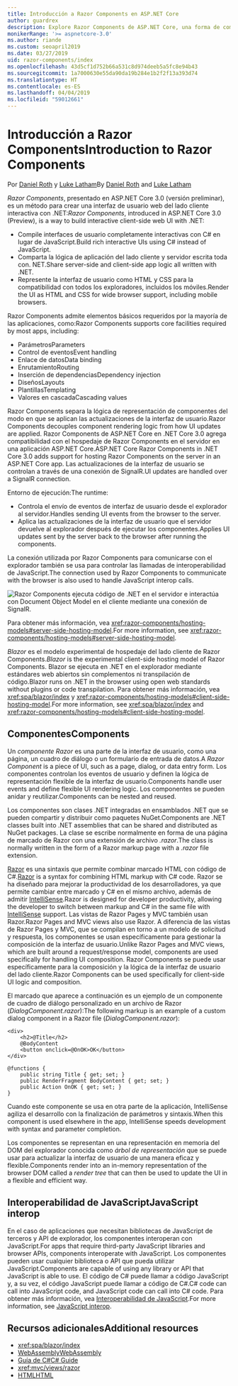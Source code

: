 ```yaml
---
title: Introducción a Razor Components en ASP.NET Core
author: guardrex
description: Explore Razor Components de ASP.NET Core, una forma de compilar la interfaz de usuario web de cliente interactiva con .NET en una aplicación ASP.NET Core.
monikerRange: '>= aspnetcore-3.0'
ms.author: riande
ms.custom: seoapril2019
ms.date: 03/27/2019
uid: razor-components/index
ms.openlocfilehash: 43d5cf1d752b66a531c8d974deeb5a5fc8e94b43
ms.sourcegitcommit: 1a7000630e55da90da19b284e1b2f2f13a393d74
ms.translationtype: HT
ms.contentlocale: es-ES
ms.lasthandoff: 04/04/2019
ms.locfileid: "59012661"
---
```

# <a name="introduction-to-razor-components"></a><span data-ttu-id="2ea47-103">Introducción a Razor Components</span><span class="sxs-lookup"><span data-stu-id="2ea47-103">Introduction to Razor Components</span></span>

<span data-ttu-id="2ea47-104">Por [Daniel Roth](https://github.com/danroth27) y [Luke Latham](https://github.com/guardrex)</span><span class="sxs-lookup"><span data-stu-id="2ea47-104">By [Daniel Roth](https://github.com/danroth27) and [Luke Latham](https://github.com/guardrex)</span></span>

<span data-ttu-id="2ea47-105">*Razor Components*, presentado en ASP.NET Core 3.0 (versión preliminar), es un método para crear una interfaz de usuario web del lado cliente interactiva con .NET:</span><span class="sxs-lookup"><span data-stu-id="2ea47-105">*Razor Components*, introduced in ASP.NET Core 3.0 (Preview), is a way to build interactive client-side web UI with .NET:</span></span>

* <span data-ttu-id="2ea47-106">Compile interfaces de usuario completamente interactivas con C# en lugar de JavaScript.</span><span class="sxs-lookup"><span data-stu-id="2ea47-106">Build rich interactive UIs using C# instead of JavaScript.</span></span>
* <span data-ttu-id="2ea47-107">Comparta la lógica de aplicación del lado cliente y servidor escrita toda con. NET.</span><span class="sxs-lookup"><span data-stu-id="2ea47-107">Share server-side and client-side app logic all written with .NET.</span></span>
* <span data-ttu-id="2ea47-108">Represente la interfaz de usuario como HTML y CSS para la compatibilidad con todos los exploradores, incluidos los móviles.</span><span class="sxs-lookup"><span data-stu-id="2ea47-108">Render the UI as HTML and CSS for wide browser support, including mobile browsers.</span></span>

<span data-ttu-id="2ea47-109">Razor Components admite elementos básicos requeridos por la mayoría de las aplicaciones, como:</span><span class="sxs-lookup"><span data-stu-id="2ea47-109">Razor Components supports core facilities required by most apps, including:</span></span>

* <span data-ttu-id="2ea47-110">Parámetros</span><span class="sxs-lookup"><span data-stu-id="2ea47-110">Parameters</span></span>
* <span data-ttu-id="2ea47-111">Control de eventos</span><span class="sxs-lookup"><span data-stu-id="2ea47-111">Event handling</span></span>
* <span data-ttu-id="2ea47-112">Enlace de datos</span><span class="sxs-lookup"><span data-stu-id="2ea47-112">Data binding</span></span>
* <span data-ttu-id="2ea47-113">Enrutamiento</span><span class="sxs-lookup"><span data-stu-id="2ea47-113">Routing</span></span>
* <span data-ttu-id="2ea47-114">Inserción de dependencias</span><span class="sxs-lookup"><span data-stu-id="2ea47-114">Dependency injection</span></span>
* <span data-ttu-id="2ea47-115">Diseños</span><span class="sxs-lookup"><span data-stu-id="2ea47-115">Layouts</span></span>
* <span data-ttu-id="2ea47-116">Plantillas</span><span class="sxs-lookup"><span data-stu-id="2ea47-116">Templating</span></span>
* <span data-ttu-id="2ea47-117">Valores en cascada</span><span class="sxs-lookup"><span data-stu-id="2ea47-117">Cascading values</span></span>

<span data-ttu-id="2ea47-118">Razor Components separa la lógica de representación de componentes del modo en que se aplican las actualizaciones de la interfaz de usuario.</span><span class="sxs-lookup"><span data-stu-id="2ea47-118">Razor Components decouples component rendering logic from how UI updates are applied.</span></span> <span data-ttu-id="2ea47-119">Razor Components de ASP.NET Core en .NET Core 3.0 agrega compatibilidad con el hospedaje de Razor Components en el servidor en una aplicación ASP.NET Core.</span><span class="sxs-lookup"><span data-stu-id="2ea47-119">ASP.NET Core Razor Components in .NET Core 3.0 adds support for hosting Razor Components on the server in an ASP.NET Core app.</span></span> <span data-ttu-id="2ea47-120">Las actualizaciones de la interfaz de usuario se controlan a través de una conexión de SignalR.</span><span class="sxs-lookup"><span data-stu-id="2ea47-120">UI updates are handled over a SignalR connection.</span></span>

<span data-ttu-id="2ea47-121">Entorno de ejecución:</span><span class="sxs-lookup"><span data-stu-id="2ea47-121">The runtime:</span></span>

* <span data-ttu-id="2ea47-122">Controla el envío de eventos de interfaz de usuario desde el explorador al servidor.</span><span class="sxs-lookup"><span data-stu-id="2ea47-122">Handles sending UI events from the browser to the server.</span></span>
* <span data-ttu-id="2ea47-123">Aplica las actualizaciones de la interfaz de usuario que el servidor devuelve al explorador después de ejecutar los componentes.</span><span class="sxs-lookup"><span data-stu-id="2ea47-123">Applies UI updates sent by the server back to the browser after running the components.</span></span>

<span data-ttu-id="2ea47-124">La conexión utilizada por Razor Components para comunicarse con el explorador también se usa para controlar las llamadas de interoperabilidad de JavaScript.</span><span class="sxs-lookup"><span data-stu-id="2ea47-124">The connection used by Razor Components to communicate with the browser is also used to handle JavaScript interop calls.</span></span>

![Razor Components ejecuta código de .NET en el servidor e interactúa con Document Object Model en el cliente mediante una conexión de SignalR.](index/_static/aspnet-core-razor-components.png)

<span data-ttu-id="2ea47-126">Para obtener más información, vea <xref:razor-components/hosting-models#server-side-hosting-model>.</span><span class="sxs-lookup"><span data-stu-id="2ea47-126">For more information, see <xref:razor-components/hosting-models#server-side-hosting-model>.</span></span>

<span data-ttu-id="2ea47-127">*Blazor* es el modelo experimental de hospedaje del lado cliente de Razor Components.</span><span class="sxs-lookup"><span data-stu-id="2ea47-127">*Blazor* is the experimental client-side hosting model of Razor Components.</span></span> <span data-ttu-id="2ea47-128">Blazor se ejecuta en .NET en el explorador mediante estándares web abiertos sin complementos ni transpilación de código.</span><span class="sxs-lookup"><span data-stu-id="2ea47-128">Blazor runs on .NET in the browser using open web standards without plugins or code transpilation.</span></span> <span data-ttu-id="2ea47-129">Para obtener más información, vea <xref:spa/blazor/index> y <xref:razor-components/hosting-models#client-side-hosting-model>.</span><span class="sxs-lookup"><span data-stu-id="2ea47-129">For more information, see <xref:spa/blazor/index> and <xref:razor-components/hosting-models#client-side-hosting-model>.</span></span>

## <a name="components"></a><span data-ttu-id="2ea47-130">Componentes</span><span class="sxs-lookup"><span data-stu-id="2ea47-130">Components</span></span>

<span data-ttu-id="2ea47-131">Un *componente Razor* es una parte de la interfaz de usuario, como una página, un cuadro de diálogo o un formulario de entrada de datos.</span><span class="sxs-lookup"><span data-stu-id="2ea47-131">A *Razor Component* is a piece of UI, such as a page, dialog, or data entry form.</span></span> <span data-ttu-id="2ea47-132">Los componentes controlan los eventos de usuario y definen la lógica de representación flexible de la interfaz de usuario.</span><span class="sxs-lookup"><span data-stu-id="2ea47-132">Components handle user events and define flexible UI rendering logic.</span></span> <span data-ttu-id="2ea47-133">Los componentes se pueden anidar y reutilizar.</span><span class="sxs-lookup"><span data-stu-id="2ea47-133">Components can be nested and reused.</span></span>

<span data-ttu-id="2ea47-134">Los componentes son clases .NET integradas en ensamblados .NET que se pueden compartir y distribuir como paquetes NuGet.</span><span class="sxs-lookup"><span data-stu-id="2ea47-134">Components are .NET classes built into .NET assemblies that can be shared and distributed as NuGet packages.</span></span> <span data-ttu-id="2ea47-135">La clase se escribe normalmente en forma de una página de marcado de Razor con una extensión de archivo *.razor*.</span><span class="sxs-lookup"><span data-stu-id="2ea47-135">The class is normally written in the form of a Razor markup page with a *.razor* file extension.</span></span>

<span data-ttu-id="2ea47-136">[Razor](xref:mvc/views/razor) es una sintaxis que permite combinar marcado HTML con código de C#.</span><span class="sxs-lookup"><span data-stu-id="2ea47-136">[Razor](xref:mvc/views/razor) is a syntax for combining HTML markup with C# code.</span></span> <span data-ttu-id="2ea47-137">Razor se ha diseñado para mejorar la productividad de los desarrolladores, ya que permite cambiar entre marcado y C# en el mismo archivo, además de admitir [IntelliSense](/visualstudio/ide/using-intellisense).</span><span class="sxs-lookup"><span data-stu-id="2ea47-137">Razor is designed for developer productivity, allowing the developer to switch between markup and C# in the same file with [IntelliSense](/visualstudio/ide/using-intellisense) support.</span></span> <span data-ttu-id="2ea47-138">Las vistas de Razor Pages y MVC también usan Razor.</span><span class="sxs-lookup"><span data-stu-id="2ea47-138">Razor Pages and MVC views also use Razor.</span></span> <span data-ttu-id="2ea47-139">A diferencia de las vistas de Razor Pages y MVC, que se compilan en torno a un modelo de solicitud y respuesta, los componentes se usan específicamente para gestionar la composición de la interfaz de usuario.</span><span class="sxs-lookup"><span data-stu-id="2ea47-139">Unlike Razor Pages and MVC views, which are built around a request/response model, components are used specifically for handling UI composition.</span></span> <span data-ttu-id="2ea47-140">Razor Components se puede usar específicamente para la composición y la lógica de la interfaz de usuario del lado cliente.</span><span class="sxs-lookup"><span data-stu-id="2ea47-140">Razor Components can be used specifically for client-side UI logic and composition.</span></span>

<span data-ttu-id="2ea47-141">El marcado que aparece a continuación es un ejemplo de un componente de cuadro de diálogo personalizado en un archivo de Razor (*DialogComponent.razor*):</span><span class="sxs-lookup"><span data-stu-id="2ea47-141">The following markup is an example of a custom dialog component in a Razor file (*DialogComponent.razor*):</span></span>

```cshtml
<div>
    <h2>@Title</h2>
    @BodyContent
    <button onclick=@OnOK>OK</button>
</div>

@functions {
    public string Title { get; set; }
    public RenderFragment BodyContent { get; set; }
    public Action OnOK { get; set; }
}
```

<span data-ttu-id="2ea47-142">Cuando este componente se usa en otra parte de la aplicación, IntelliSense agiliza el desarrollo con la finalización de parámetros y sintaxis.</span><span class="sxs-lookup"><span data-stu-id="2ea47-142">When this component is used elsewhere in the app, IntelliSense speeds development with syntax and parameter completion.</span></span>

<span data-ttu-id="2ea47-143">Los componentes se representan en una representación en memoria del DOM del explorador conocida como *árbol de representación* que se puede usar para actualizar la interfaz de usuario de una manera eficaz y flexible.</span><span class="sxs-lookup"><span data-stu-id="2ea47-143">Components render into an in-memory representation of the browser DOM called a *render tree* that can then be used to update the UI in a flexible and efficient way.</span></span>

## <a name="javascript-interop"></a><span data-ttu-id="2ea47-144">Interoperabilidad de JavaScript</span><span class="sxs-lookup"><span data-stu-id="2ea47-144">JavaScript interop</span></span>

<span data-ttu-id="2ea47-145">En el caso de aplicaciones que necesitan bibliotecas de JavaScript de terceros y API de explorador, los componentes interoperan con JavaScript.</span><span class="sxs-lookup"><span data-stu-id="2ea47-145">For apps that require third-party JavaScript libraries and browser APIs, components interoperate with JavaScript.</span></span> <span data-ttu-id="2ea47-146">Los componentes pueden usar cualquier biblioteca o API que pueda utilizar JavaScript.</span><span class="sxs-lookup"><span data-stu-id="2ea47-146">Components are capable of using any library or API that JavaScript is able to use.</span></span> <span data-ttu-id="2ea47-147">El código de C# puede llamar a código JavaScript y, a su vez, el código JavaScript puede llamar a código de C#.</span><span class="sxs-lookup"><span data-stu-id="2ea47-147">C# code can call into JavaScript code, and JavaScript code can call into C# code.</span></span> <span data-ttu-id="2ea47-148">Para obtener más información, vea [Interoperabilidad de JavaScript](xref:razor-components/javascript-interop).</span><span class="sxs-lookup"><span data-stu-id="2ea47-148">For more information, see [JavaScript interop](xref:razor-components/javascript-interop).</span></span>

## <a name="additional-resources"></a><span data-ttu-id="2ea47-149">Recursos adicionales</span><span class="sxs-lookup"><span data-stu-id="2ea47-149">Additional resources</span></span>

* <xref:spa/blazor/index>
* [<span data-ttu-id="2ea47-150">WebAssembly</span><span class="sxs-lookup"><span data-stu-id="2ea47-150">WebAssembly</span></span>](http://webassembly.org/)
* [<span data-ttu-id="2ea47-151">Guía de C#</span><span class="sxs-lookup"><span data-stu-id="2ea47-151">C# Guide</span></span>](/dotnet/csharp/)
* <xref:mvc/views/razor>
* [<span data-ttu-id="2ea47-152">HTML</span><span class="sxs-lookup"><span data-stu-id="2ea47-152">HTML</span></span>](https://www.w3.org/html/)
